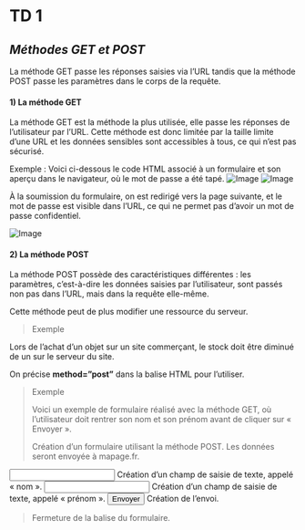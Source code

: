 # TD **1**

## *Méthodes GET et POST*

La méthode GET passe les réponses saisies via l’URL tandis que la méthode POST passe les paramètres dans le corps de la requête.

#### 1) La méthode GET
 
La méthode GET est la méthode la plus utilisée, elle passe les réponses de l’utilisateur par l’URL.
Cette méthode est donc limitée par la taille limite d’une URL et les données sensibles sont accessibles à tous, ce qui n’est pas sécurisé.

Exemple : Voici ci-dessous le code HTML associé à un formulaire et son aperçu dans le navigateur, où le mot de passe a été tapé.
![Image](https://e.educlever.com/img/5/8/9/8/589830.jpg)
![Image](https://e.educlever.com/img/5/8/9/9/589908.jpg)

À la soumission du formulaire, on est redirigé vers la page suivante, et le mot de passe est visible dans l’URL, ce qui ne permet pas d’avoir un mot de passe confidentiel.

![Image](https://e.educlever.com/img/5/8/9/9/589911.jpg)

#### 2) La méthode POST

La méthode POST possède des caractéristiques différentes : les paramètres, c’est-à-dire les données saisies par l’utilisateur, sont passés non pas dans l’URL, mais dans la requête elle-même.

Cette méthode peut de plus modifier une ressource du serveur.

> Exemple
>
Lors de l’achat d’un objet sur un site commerçant, le stock doit être diminué de un sur le serveur du site.

On précise **method=”post”** dans la balise HTML pour l’utiliser.

> Exemple
> 
>Voici un exemple de formulaire réalisé avec la méthode GET, où l’utilisateur doit rentrer son nom et son prénom avant de cliquer sur « Envoyer ».
> <form method="post" action="mapage.fr"> Création d’un formulaire utilisant la méthode POST. Les données seront envoyée à mapage.fr.
   <input type="text" name="nom"> Création d’un champ de saisie de texte, appelé « nom ».
   <input type="text" name="prénom"> Création d’un champ de saisie de texte, appelé « prénom ».
   <input type="submit" value="Envoyer"> Création de l’envoi.
> </form>	Fermeture de la balise du formulaire.
